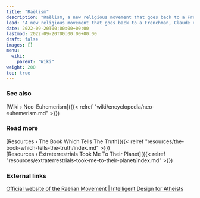 ```yaml
---
title: "Raëlism"
description: "Raëlism, a new religious movement that goes back to a Frenchman, Claude Vorhillon, that avowedly met the representative of an extraterrestrial civilization, Yahweh, in 1973 and subsequent years. He gradually adopted the name Raël and wrote down the dialogues that happened during all the encounters in a number of books that anyone can read today. The premise of the Raëlian faith is that most religions are witnessing the doings of a god-like advanced extraterrestrial civilization that terraformed Earth some 25'000 years ago and subsequently synthetically created life on Earth as described in the Biblical Genesis and other creation myths."
lead: "A new religious movement that goes back to a Frenchman, Claude Vorhillon, that avowedly met the representative of an extraterrestrial civilization, Yahweh, in 1973 and subsequent years. He gradually adopted the name Raël and wrote down the dialogues that happened during all the encounters in a number of books that anyone can read today. The premise of the Raëlian faith is that most religions are witnessing the doings of a god-like advanced extraterrestrial civilization that terraformed Earth some 25'000 years ago and subsequently synthetically created life on Earth as described in the Biblical Genesis and other creation myths."
date: 2022-09-20T00:00:00+00:00
lastmod: 2022-09-20T00:00:00+00:00
draft: false
images: []
menu:
  wiki:
    parent: "Wiki"
weight: 200
toc: true
---
```


### See also

[Wiki › Neo-Euhemerism]({{< relref "wiki/encyclopedia/neo-euhemerism.md" >}})</br>

### Read more

[Resources › The Book Which Tells The Truth]({{< relref "resources/the-book-which-tells-the-truth/index.md" >}})</br>
[Resources › Extraterrestrials Took Me To Their Planet]({{< relref "resources/extraterrestrials-took-me-to-their-planet/index.md" >}})</br>

### External links

[Official website of the Raëlian Movement | Intelligent Design for Atheists](https://rael.org/)
